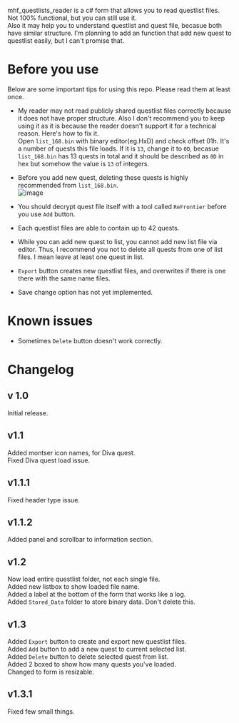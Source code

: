 mhf_questlists_reader is a c# form that allows you to read questlist files.  
Not 100% functional, but you can still use it.  
Also it may help you to understand questlist and quest file, becasue both have similar structure.
I'm planning to add an function that add new quest to questlist easily, but I can't promise that.

# Before you use
Below are some important tips for using this repo. Please read them at least once.  
- My reader may not read publicly shared questlist files correctly because it does not have proper structure. Also I don't recommend you to keep using it as it is because the reader doesn't support it for a technical reason. Here's how to fix it.   
Open `list_168.bin` with binary editor(eg.HxD) and check offset 01h. It's a number of quests this file loads. If it is `13`, change it to `0D`, becasue `list_168.bin` has 13 quests in total and it should be described as `0D` in hex but somehow the value is `13` of integers.

- Before you add new quest, deleting these quests is highly recommended from `list_168.bin`.  
![image](https://user-images.githubusercontent.com/89909040/161503024-52d490b4-1a5c-4ead-a501-85fad5a7457d.png)


- You should decrypt quest file itself with a tool called `ReFrontier` before you use `Add` button.
- Each questlist files are able to contain up to 42 quests.
- While you can add new quest to list, you cannot add new list file via editor. Thus, I recommend you not to delete all quests from one of list files. I mean leave at least one quest in list.
- `Export` button creates new questlist files, and overwrites if there is one there with the same name files.
- Save change option has not yet implemented.

# Known issues
- Sometimes `Delete` button doesn't work correctly.

# Changelog

## v 1.0
Initial release.

## v1.1
Added montser icon names, for Diva quest.  
Fixed Diva quest load issue.

## v1.1.1
Fixed header type issue.

## v1.1.2
Added panel and scrollbar to information section.

## v1.2
Now load entire questlist folder, not each single file.  
Added new listbox to show loaded file name.  
Added a label at the bottom of the form that works like a log.  
Added `Stored_Data` folder to store binary data. Don't delete this.

## v1.3
Added `Export` button to create and export new questlist files.  
Added `Add` button to add a new quest to current selected list.  
Added `Delete` button to delete selected quest from list.  
Added 2 boxed to show how many quests you've loaded.  
Changed to form is resizable.

## v1.3.1
Fixed few small things.
